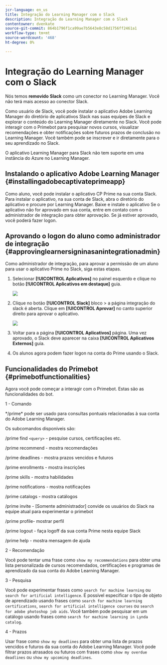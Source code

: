 ```yaml
---
jcr-language: en_us
title: Integração do Learning Manager com o Slack
description: Integração do Learning Manager com o Slack
contentowner: dvenkate
source-git-commit: 864b1796f1ca99ae7b5643e8c58d1756ff2461a1
workflow-type: tm+mt
source-wordcount: '468'
ht-degree: 0%

---
```




# Integração do Learning Manager com o Slack

Nós temos **removido** **Slack** como um conector no Learning Manager. Você não terá mais acesso ao conector Slack.

Como usuário de Slack, você pode instalar o aplicativo Adobe Learning Manager do diretório de aplicativos Slack nas suas equipes de Slack e explorar o conteúdo do Learning Manager diretamente no Slack. Você pode interagir com o Primebot para pesquisar novos cursos, visualizar recomendações e obter notificações sobre futuros prazos de conclusão no Learning Manager. Você também pode se inscrever e ir diretamente para o seu aprendizado no Slack.

O aplicativo Learning Manager para Slack não tem suporte em uma instância do Azure no Learning Manager.

## Instalando o aplicativo Adobe Learning Manager {#installingadobecaptivateprimeapp}

Como aluno, você pode instalar o aplicativo CP Prime na sua conta Slack. Para instalar o aplicativo, na sua conta de Slack, abra o diretório do aplicativo e procure por Learning Manager. Baixe e instale o aplicativo Se o aplicativo não for aprovado em sua conta, entre em contato com o administrador de integração para obter aprovação. Se já estiver aprovado, você poderá fazer logon.

## Aprovando o logon do aluno como administrador de integração {#approvinglearnersigninasanintegrationadmin}

Como administrador de integração, para aprovar a permissão de um aluno para usar o aplicativo Prime no Slack, siga estas etapas.

1. Selecionar **[!UICONTROL Aplicativos]** no painel esquerdo e clique no botão **[!UICONTROL Aplicativos em destaque]** guia.

   ![](assets/featuredapps.jpg)

1. Clique no botão **[!UICONTROL Slack]** bloco > a página integração do slack é aberta. Clique em **[!UICONTROL Aprovar]** no canto superior direito para aprovar o aplicativo.

   ![](assets/approval.png)

1. Voltar para a página **[!UICONTROL Aplicativos]** página. Uma vez aprovado, o Slack deve aparecer na caixa **[!UICONTROL Aplicativos Externos]** guia.
1. Os alunos agora podem fazer logon na conta do Prime usando o Slack.

## Funcionalidades do Primebot {#primebotfunctionalities}

Agora você pode começar a interagir com o Primebot. Estas são as funcionalidades do bot.

1 - Comando

&#42;/prime&#42; pode ser usado para consultas pontuais relacionadas à sua conta do Adobe Learning Manager.

Os subcomandos disponíveis são:

/prime find `<query>` - pesquise cursos, certificações etc.

/prime recommend - mostra recomendações

/prime deadlines - mostra prazos vencidos e futuros

/prime enrollments - mostra inscrições

/prime skills - mostra habilidades

/prime notifications - mostra notificações

/prime catalogs - mostra catálogos

/prime invite - [Somente administrador] convide os usuários do Slack na equipe atual para experimentar o primebot

/prime profile- mostrar perfil

/prime logout - faça logoff da sua conta Prime nesta equipe Slack

/prime help - mostra mensagem de ajuda

2 - Recomendação

Você pode tentar uma frase como `show my recommendations` para obter uma lista personalizada de cursos recomendados, certificações e programas de aprendizado da sua conta do Adobe Learning Manager.

3 - Pesquisa

Você pode experimentar frases como `search for machine learning` ou `search for artificial intelligence`. É possível especificar o tipo de objeto de aprendizado usando frases como `search for machine learning certifications`, `search for artificial intelligence courses` ou `search for adobe photoshop job aids`. Você também pode pesquisar em um catálogo usando frases como `search for machine learning in Lynda catalog`.

4 - Prazos

Usar frase como `show my deadlines` para obter uma lista de prazos vencidos e futuros da sua conta do Adobe Learning Manager. Você pode filtrar prazos atrasados ou futuros com frases como `show my overdue deadlines` ou `show my upcoming deadlines`.
